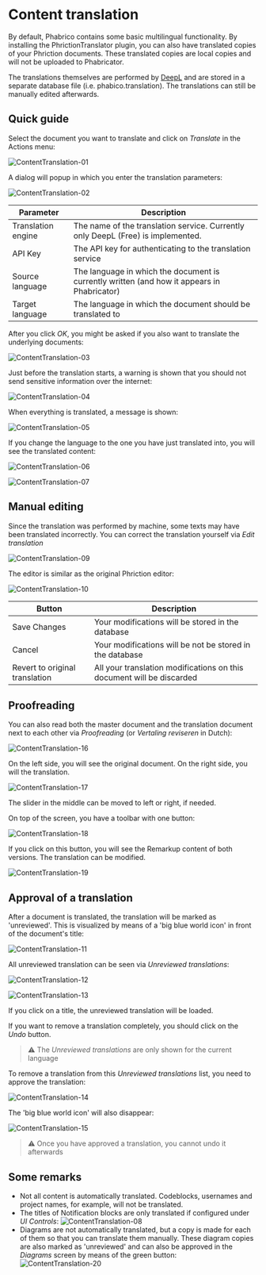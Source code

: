 ﻿# Content translation

By default, Phabrico contains some basic multilingual functionality.
By installing the PhrictionTranslator plugin, you can also have translated copies of your Phriction documents.
These translated copies are local copies and will not be uploaded to Phabricator.

The translations themselves are performed by [DeepL](https://www.deepl.com) and are stored in a separate database file (i.e. phabico.translation).
The translations can still be manually edited afterwards.

## Quick guide
Select the document you want to translate and click on *Translate* in the Actions menu:

![ContentTranslation-01](ContentTranslation-01.png) <br />

A dialog will popup in which you enter the translation parameters:

![ContentTranslation-02](ContentTranslation-02.png) <br />

| Parameter | Description
| --- | ---
| Translation engine | The name of the translation service. Currently only DeepL (Free) is implemented.
| API Key            | The API key for authenticating to the translation service
| Source language    | The language in which the document is currently written (and how it appears in Phabricator)
| Target language    | The language in which the document should be translated to

After you click *OK*, you might be asked if you also want to translate the underlying documents:

![ContentTranslation-03](ContentTranslation-03.png) <br />

Just before the translation starts, a warning is shown that you should not send sensitive information over the internet:

![ContentTranslation-04](ContentTranslation-04.png) <br />

When everything is translated, a message is shown:

![ContentTranslation-05](ContentTranslation-05.png) <br />

If you change the language to the one you have just translated into, you will see the translated content:

![ContentTranslation-06](ContentTranslation-06.png) <br />

![ContentTranslation-07](ContentTranslation-07.png) <br />

## Manual editing
Since the translation was performed by machine, some texts may have been translated incorrectly.
You can correct the translation yourself via *Edit translation*

![ContentTranslation-09](ContentTranslation-09.png) <br />

The editor is similar as the original Phriction editor:

![ContentTranslation-10](ContentTranslation-10.png) <br />

| Button | Description
| --- | ---
| Save Changes                   | Your modifications will be stored in the database
| Cancel                         | Your modifications will be not be stored in the database
| Revert to original translation | All your translation modifications on this document will be discarded

## Proofreading
You can also read both the master document and the translation document next to each other via *Proofreading* (or *Vertaling reviseren* in Dutch):

![ContentTranslation-16](ContentTranslation-16.png) <br />

On the left side, you will see the original document.
On the right side, you will the translation.

![ContentTranslation-17](ContentTranslation-17.png) <br />

The slider in the middle can be moved to left or right, if needed.

On top of the screen, you have a toolbar with one button: 

![ContentTranslation-18](ContentTranslation-18.png) <br />

If you click on this button, you will see the Remarkup content of both versions.
The translation can be modified.

![ContentTranslation-19](ContentTranslation-19.png) <br />

## Approval of a translation
After a document is translated, the translation will be marked as 'unreviewed'.
This is visualized by means of a 'big blue world icon' in front of the document's title:

![ContentTranslation-11](ContentTranslation-11.png) <br />

All unreviewed translation can be seen via *Unreviewed translations*:

![ContentTranslation-12](ContentTranslation-12.png) <br />

![ContentTranslation-13](ContentTranslation-13.png) <br />

If you click on a title, the unreviewed translation will be loaded.

If you want to remove a translation completely, you should click on the *Undo* button.

> ⚠️ The *Unreviewed translations* are only shown for the current language

To remove a translation from this *Unreviewed translations* list, you need to approve the translation:

![ContentTranslation-14](ContentTranslation-14.png) <br />

The 'big blue world icon' will also disappear:

![ContentTranslation-15](ContentTranslation-15.png) <br />


> ⚠️ Once you have approved a translation, you cannot undo it afterwards

## Some remarks
* Not all content is automatically translated. Codeblocks, usernames and project names, for example, will not be translated.
* The titles of Notification blocks are only translated if configured under *UI Controls*: ![ContentTranslation-08](ContentTranslation-08.png) <br />
* Diagrams are not automatically translated, but a copy is made for each of them so that you can translate them manually. These diagram copies are also marked as 'unreviewed' and can also be approved in the *Diagrams* screen by means of the green button: ![ContentTranslation-20](ContentTranslation-20.png) <br />